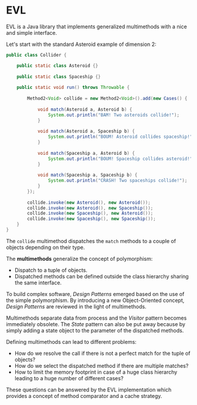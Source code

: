 # EVL
EVL is a Java library that implements generalized multimethods with a nice and simple interface.

Let's start with the standard Asteroid example of dimension 2:

```java
public class Collider {

    public static class Asteroid {}
	
    public static class Spaceship {}
	
    public static void run() throws Throwable {
	
        Method2<Void> collide = new Method2<Void>().add(new Cases() {
			
            void match(Asteroid a, Asteroid b) {
                System.out.println("BAM! Two asteroids collide!");
            }
			
            void match(Asteroid a, Spaceship b) {
                System.out.println("BOUM! Asteroid collides spaceship!");
            }
			
            void match(Spaceship a, Asteroid b) {
                System.out.println("BOUM! Spaceship collides asteroid!");
            }
			
            void match(Spaceship a, Spaceship b) {
                System.out.println("CRASH! Two spaceships collide!");
            }
        });
		
        collide.invoke(new Asteroid(), new Asteroid());
        collide.invoke(new Asteroid(), new Spaceship());
        collide.invoke(new Spaceship(), new Asteroid());
        collide.invoke(new Spaceship(), new Spaceship());
    }
}
```

The `collide` multimethod dispatches the `match` methods to a couple of objects depending on their type.  

The **multimethods** generalize the concept of polymorphism: 
* Dispatch to a tuple of objects.
* Dispatched methods can be defined outside the class hierarchy sharing the same interface.  

To build complex software, *Design Patterns* emerged based on the use of the simple polymorphism.
By introducing a new Object-Oriented concept, *Design Patterns* are reviewed in the light of multimethods.

Multimethods separate data from process and the *Visitor* pattern becomes immediately obsolete.
The *State* pattern can also be put away because by simply adding a state object to the parameter of the dispatched methods.

Defining multimethods can lead to different problems:
* How do we resolve the call if there is not a perfect match for the tuple of objects?
* How do we select the dispatched method if there are multiple matches?
* How to limit the memory footprint in case of a huge class hierarchy leading to a huge number of different cases?

These questions can be answered by the EVL implementation which provides a concept of method comparator and a cache strategy.

